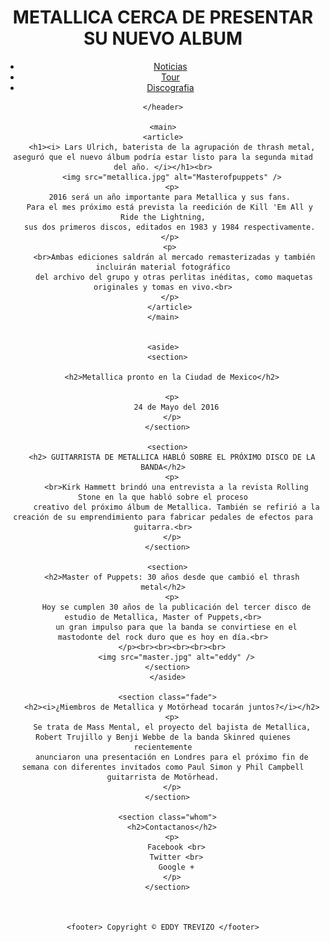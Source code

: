 <!DOCTYPE html>
<html>
  <head>
    <meta charset="utf-8">
    <title> MI SITIO PERSONAL </title>
    <link rel="stylesheet" href="style.css">


  </head>
  <body>
    <header>
      <h1> METALLICA CERCA DE PRESENTAR SU NUEVO ALBUM </h1>
      <ul>
        <li><a href="#">Noticias</a></li>
        <li><a href="#">Tour</a></li>
        <li><a href="#">Discografia</a></li>
      </ul>

    </header>

    <main>
    <article>
        <h1><i> Lars Ulrich, baterista de la agrupación de thrash metal, aseguró que el nuevo álbum podría estar listo para la segunda mitad del año. </i></h1><br>
        <img src="metallica.jpg" alt="Masterofpuppets" />
        <p>
       2016 será un año importante para Metallica y sus fans.
       Para el mes próximo está prevista la reedición de Kill 'Em All y Ride the Lightning,
       sus dos primeros discos, editados en 1983 y 1984 respectivamente.
       </p>
       <p>
         <br>Ambas ediciones saldrán al mercado remasterizadas y también incluirán material fotográfico
         del archivo del grupo y otras perlitas inéditas, como maquetas originales y tomas en vivo.<br>
       </p>
       </article>
    </main>


    <aside>
      <section>

        <h2>Metallica pronto en la Ciudad de Mexico</h2>

        <p>
          24 de Mayo del 2016
        </p>
      </section>

      <section>
        <h2> GUITARRISTA DE METALLICA HABLÓ SOBRE EL PRÓXIMO DISCO DE LA BANDA</h2>
        <p>
          <br>Kirk Hammett brindó una entrevista a la revista Rolling Stone en la que habló sobre el proceso
          creativo del próximo álbum de Metallica. También se refirió a la creación de su emprendimiento para fabricar pedales de efectos para guitarra.<br>
        </p>
      </section>

      <section>
        <h2>Master of Puppets: 30 años desde que cambió el thrash metal</h2>
        <p>
          Hoy se cumplen 30 años de la publicación del tercer disco de estudio de Metallica, Master of Puppets,<br>
          un gran impulso para que la banda se convirtiese en el mastodonte del rock duro que es hoy en día.<br>
        </p><br><br><br><br><br>
          <img src="master.jpg" alt="eddy" />
      </section>
      </aside>

      <section class="fade">
        <h2><i>¿Miembros de Metallica y Motörhead tocarán juntos?</i></h2>
        <p>
        Se trata de Mass Mental, el proyecto del bajista de Metallica, Robert Trujillo y Benji Webbe de la banda Skinred quienes recientemente
        anunciaron una presentación en Londres para el próximo fin de semana con diferentes invitados como Paul Simon y Phil Campbell guitarrista de Motörhead.
        </p>
      </section>

      <section class="whom">
        <h2>Contactanos</h2>
        <p>
          Facebook <br>
          Twitter <br>
          Google +
        </p>
      </section>



    <footer> Copyright © EDDY TREVIZO </footer>
  </body>
</html>
